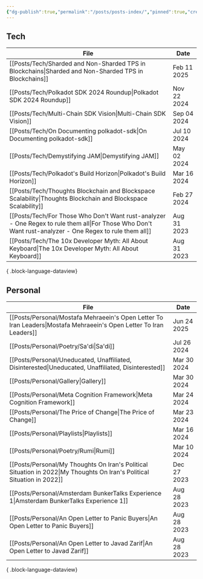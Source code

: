 ```yaml
---
{"dg-publish":true,"permalink":"/posts/posts-index/","pinned":true,"created":"2024-07-26T10:35:08.540+01:00","updated":"2024-12-29T10:11:01.086+00:00"}
---
```


## Tech 

| File                                                                                                                                                       | Date        |
| ---------------------------------------------------------------------------------------------------------------------------------------------------------- | ----------- |
| [[Posts/Tech/Sharded and Non-Sharded TPS in Blockchains\|Sharded and Non-Sharded TPS in Blockchains]]                                                   | Feb 11 2025 |
| [[Posts/Tech/Polkadot SDK 2024 Roundup\|Polkadot SDK 2024 Roundup]]                                                                                     | Nov 22 2024 |
| [[Posts/Tech/Multi-Chain SDK Vision\|Multi-Chain SDK Vision]]                                                                                           | Sep 04 2024 |
| [[Posts/Tech/On Documenting polkadot-sdk\|On Documenting polkadot-sdk]]                                                                                 | Jul 10 2024 |
| [[Posts/Tech/Demystifying JAM\|Demystifying JAM]]                                                                                                       | May 02 2024 |
| [[Posts/Tech/Polkadot's Build Horizon\|Polkadot's Build Horizon]]                                                                                       | Mar 16 2024 |
| [[Posts/Tech/Thoughts Blockchain and Blockspace Scalability\|Thoughts Blockchain and Blockspace Scalability]]                                           | Feb 27 2024 |
| [[Posts/Tech/For Those Who Don't Want rust-analyzer - One Regex to rule them all\|For Those Who Don't Want rust-analyzer - One Regex to rule them all]] | Aug 31 2023 |
| [[Posts/Tech/The 10x Developer Myth: All About Keyboard\|The 10x Developer Myth: All About Keyboard]]                                                   | Aug 31 2023 |

{ .block-language-dataview}

## Personal 

| File                                                                                                                       | Date        |
| -------------------------------------------------------------------------------------------------------------------------- | ----------- |
| [[Posts/Personal/Mostafa Mehraeein's Open Letter To Iran Leaders\|Mostafa Mehraeein's Open Letter To Iran Leaders]]     | Jun 24 2025 |
| [[Posts/Personal/Poetry/Sa'di\|Sa'di]]                                                                                  | Jul 26 2024 |
| [[Posts/Personal/Uneducated, Unaffiliated, Disinterested\|Uneducated, Unaffiliated, Disinterested]]                     | Mar 30 2024 |
| [[Posts/Personal/Gallery\|Gallery]]                                                                                     | Mar 30 2024 |
| [[Posts/Personal/Meta Cognition Framework\|Meta Cognition Framework]]                                                   | Mar 24 2024 |
| [[Posts/Personal/The Price of Change\|The Price of Change]]                                                             | Mar 23 2024 |
| [[Posts/Personal/Playlists\|Playlists]]                                                                                 | Mar 16 2024 |
| [[Posts/Personal/Poetry/Rumi\|Rumi]]                                                                                    | Mar 10 2024 |
| [[Posts/Personal/My Thoughts On Iran's Political Situation in 2022\|My Thoughts On Iran's Political Situation in 2022]] | Dec 27 2023 |
| [[Posts/Personal/Amsterdam BunkerTalks Experience 1\|Amsterdam BunkerTalks Experience 1]]                               | Aug 28 2023 |
| [[Posts/Personal/An Open Letter to Panic Buyers\|An Open Letter to Panic Buyers]]                                       | Aug 28 2023 |
| [[Posts/Personal/An Open Letter to Javad Zarif\|An Open Letter to Javad Zarif]]                                         | Aug 28 2023 |

{ .block-language-dataview}
